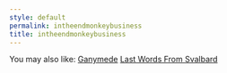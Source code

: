 ```yaml
---
style: default
permalink: intheendmonkeybusiness
title: intheendmonkeybusiness
---
```

You may also like:
[Ganymede](http://scp-wiki.net/ganymede)
[Last Words From Svalbard](http://scp-wiki.net/last-words-from-svalbard)